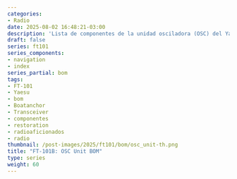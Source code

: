 ```yaml
---
categories:
- Radio
date: 2025-08-02 16:48:21-03:00
description: 'Lista de componentes de la unidad osciladora (OSC) del Yaesu FT-101B'
draft: false
series: ft101
series_components:
- navigation
- index
series_partial: bom
tags:
- FT-101
- Yaesu
- bom
- Boatanchor
- Transceiver
- componentes
- restoration
- radioaficionados
- radio
thumbnail: /post-images/2025/ft101/bom/osc_unit-th.png
title: "FT-101B: OSC Unit BOM"
type: series
weight: 60
---
```

